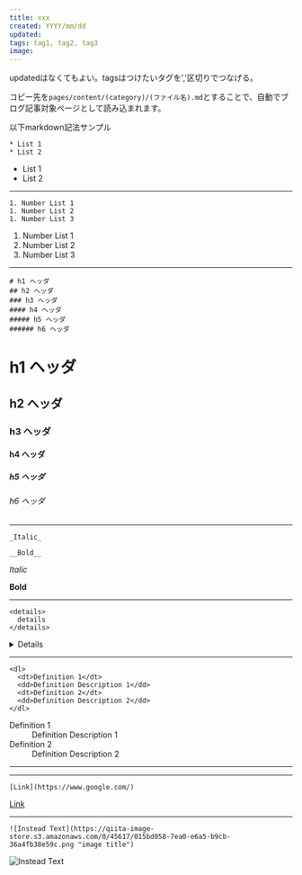 ```yaml
---
title: xxx
created: YYYY/mm/dd
updated: 
tags: tag1, tag2, tag3
image: 
---
```

updatedはなくてもよい。tagsはつけたいタグを','区切りでつなげる。

コピー先を`pages/content/(category)/(ファイル名).md`とすることで、自動でブログ記事対象ページとして読み込まれます。

以下markdown記法サンプル

```shell
* List 1
* List 2
```
* List 1
* List 2

---

```shell
1. Number List 1
1. Number List 2
1. Number List 3
```
1. Number List 1
1. Number List 2
1. Number List 3

---

```shell
# h1 ヘッダ
## h2 ヘッダ
### h3 ヘッダ
#### h4 ヘッダ
##### h5 ヘッダ
###### h6 ヘッダ
```
# h1 ヘッダ
## h2 ヘッダ
### h3 ヘッダ
#### h4 ヘッダ
##### h5 ヘッダ
###### h6 ヘッダ

---

```shell
_Italic_

__Bold__

```
_Italic_

__Bold__

---

```shell
<details>
  details
</details>
```
<details>
  details
</details>

---

```shell
<dl>
  <dt>Definition 1</dt>
  <dd>Definition Description 1</dd>
  <dt>Definition 2</dt>
  <dd>Definition Description 2</dd>
</dl>
```
<dl>
  <dt>Definition 1</dt>
  <dd>Definition Description 1</dd>
  <dt>Definition 2</dt>
  <dd>Definition Description 2</dd>
</dl>

---

---

```shell
[Link](https://www.google.com/)
```
[Link](https://www.google.com/)

---

```shell
![Instead Text](https://qiita-image-store.s3.amazonaws.com/0/45617/015bd058-7ea0-e6a5-b9cb-36a4fb38e59c.png "image title")
```
![Instead Text](https://qiita-image-store.s3.amazonaws.com/0/45617/015bd058-7ea0-e6a5-b9cb-36a4fb38e59c.png "image title")
